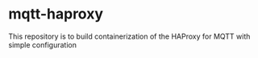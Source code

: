 # mqtt-haproxy
This repository is to build containerization of the HAProxy for MQTT with simple configuration
